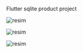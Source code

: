 Flutter sqlite product project

![resim](https://user-images.githubusercontent.com/193318/121806572-09975380-cc59-11eb-85b8-2ab6e820d582.png)


![resim](https://user-images.githubusercontent.com/193318/121806597-3186b700-cc59-11eb-84e2-185bd6b6f2ea.png)


![resim](https://user-images.githubusercontent.com/193318/121806637-5713c080-cc59-11eb-9012-413aaeb31ce6.png)
